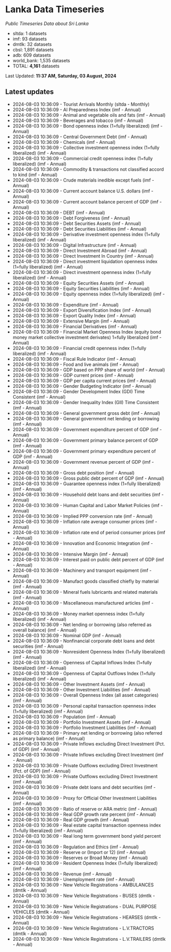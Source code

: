 # Lanka Data Timeseries
*Public Timeseries Data about Sri Lanka*

* sltda: 1 datasets
* imf: 93 datasets
* dmtlk: 32 datasets
* cbsl: 1,891 datasets
* adb: 609 datasets
* world_bank: 1,535 datasets
* TOTAL: **4,161** datasets

Last Updated: **11:37 AM, Saturday, 03 August, 2024**

## Latest updates

* 2024-08-03 10:36:09 - Tourist Arrivals Monthly (sltda - Monthly)
* 2024-08-03 10:36:09 - AI Preparedness Index (imf - Annual)
* 2024-08-03 10:36:09 - Animal and vegetable oils and fats (imf - Annual)
* 2024-08-03 10:36:09 - Beverages and tobacco (imf - Annual)
* 2024-08-03 10:36:09 - Bond openness index (1=fully liberalized) (imf - Annual)
* 2024-08-03 10:36:09 - Central Government Debt (imf - Annual)
* 2024-08-03 10:36:09 - Chemicals (imf - Annual)
* 2024-08-03 10:36:09 - Collective investment openness index (1=fully liberalized) (imf - Annual)
* 2024-08-03 10:36:09 - Commercial credit openness index (1=fully liberalized) (imf - Annual)
* 2024-08-03 10:36:09 - Commodity & transactions not classified accord to kind (imf - Annual)
* 2024-08-03 10:36:09 - Crude materials inedible except fuels (imf - Annual)
* 2024-08-03 10:36:09 - Current account balance U.S. dollars (imf - Annual)
* 2024-08-03 10:36:09 - Current account balance percent of GDP (imf - Annual)
* 2024-08-03 10:36:09 - DEBT (imf - Annual)
* 2024-08-03 10:36:09 - Debt Forgiveness (imf - Annual)
* 2024-08-03 10:36:09 - Debt Securities Assets (imf - Annual)
* 2024-08-03 10:36:09 - Debt Securities Liabilities (imf - Annual)
* 2024-08-03 10:36:09 - Derivative investment openness index (1=fully liberalized) (imf - Annual)
* 2024-08-03 10:36:09 - Digital Infrastructure (imf - Annual)
* 2024-08-03 10:36:09 - Direct Investment Abroad (imf - Annual)
* 2024-08-03 10:36:09 - Direct Investment In Country (imf - Annual)
* 2024-08-03 10:36:09 - Direct investment liquidation openness index (1=fully liberalized) (imf - Annual)
* 2024-08-03 10:36:09 - Direct investment openness index (1=fully liberalized) (imf - Annual)
* 2024-08-03 10:36:09 - Equity Securities Assets (imf - Annual)
* 2024-08-03 10:36:09 - Equity Securities Liabilities (imf - Annual)
* 2024-08-03 10:36:09 - Equity openness index (1=fully liberalized) (imf - Annual)
* 2024-08-03 10:36:09 - Expenditure (imf - Annual)
* 2024-08-03 10:36:09 - Export Diversification Index (imf - Annual)
* 2024-08-03 10:36:09 - Export Quality Index (imf - Annual)
* 2024-08-03 10:36:09 - Extensive Margin (imf - Annual)
* 2024-08-03 10:36:09 - Financial Derivatives (imf - Annual)
* 2024-08-03 10:36:09 - Financial Market Openness Index (equity bond money market collective investment derivates) 1=fully liberalized (imf - Annual)
* 2024-08-03 10:36:09 - Financial credit openness index (1=fully liberalized) (imf - Annual)
* 2024-08-03 10:36:09 - Fiscal Rule Indicator (imf - Annual)
* 2024-08-03 10:36:09 - Food and live animals (imf - Annual)
* 2024-08-03 10:36:09 - GDP based on PPP share of world (imf - Annual)
* 2024-08-03 10:36:09 - GDP current prices (imf - Annual)
* 2024-08-03 10:36:09 - GDP per capita current prices (imf - Annual)
* 2024-08-03 10:36:09 - Gender Budgeting Indicator (imf - Annual)
* 2024-08-03 10:36:09 - Gender Development Index (GDI) Time Consistent (imf - Annual)
* 2024-08-03 10:36:09 - Gender Inequality Index (GII) Time Consistent (imf - Annual)
* 2024-08-03 10:36:09 - General government gross debt (imf - Annual)
* 2024-08-03 10:36:09 - General government net lending or borrowing (imf - Annual)
* 2024-08-03 10:36:09 - Government expenditure percent of GDP (imf - Annual)
* 2024-08-03 10:36:09 - Government primary balance percent of GDP (imf - Annual)
* 2024-08-03 10:36:09 - Government primary expenditure percent of GDP (imf - Annual)
* 2024-08-03 10:36:09 - Government revenue percent of GDP (imf - Annual)
* 2024-08-03 10:36:09 - Gross debt position (imf - Annual)
* 2024-08-03 10:36:09 - Gross public debt percent of GDP (imf - Annual)
* 2024-08-03 10:36:09 - Guarantee openness index (1=fully liberalized) (imf - Annual)
* 2024-08-03 10:36:09 - Household debt loans and debt securities (imf - Annual)
* 2024-08-03 10:36:09 - Human Capital and Labor Market Policies (imf - Annual)
* 2024-08-03 10:36:09 - Implied PPP conversion rate (imf - Annual)
* 2024-08-03 10:36:09 - Inflation rate average consumer prices (imf - Annual)
* 2024-08-03 10:36:09 - Inflation rate end of period consumer prices (imf - Annual)
* 2024-08-03 10:36:09 - Innovation and Economic Integration (imf - Annual)
* 2024-08-03 10:36:09 - Intensive Margin (imf - Annual)
* 2024-08-03 10:36:09 - Interest paid on public debt percent of GDP (imf - Annual)
* 2024-08-03 10:36:09 - Machinery and transport equipment (imf - Annual)
* 2024-08-03 10:36:09 - Manufact goods classified chiefly by material (imf - Annual)
* 2024-08-03 10:36:09 - Mineral fuels lubricants and related materials (imf - Annual)
* 2024-08-03 10:36:09 - Miscellaneous manufactured articles (imf - Annual)
* 2024-08-03 10:36:09 - Money market openness index (1=fully liberalized) (imf - Annual)
* 2024-08-03 10:36:09 - Net lending or borrowing (also referred as overall balance) (imf - Annual)
* 2024-08-03 10:36:09 - Nominal GDP (imf - Annual)
* 2024-08-03 10:36:09 - Nonfinancial corporate debt loans and debt securities (imf - Annual)
* 2024-08-03 10:36:09 - Nonresident Openness Index (1=fully liberalized) (imf - Annual)
* 2024-08-03 10:36:09 - Openness of Capital Inflows Index (1=fully liberalized) (imf - Annual)
* 2024-08-03 10:36:09 - Openness of Capital Outflows Index (1=fully liberalized) (imf - Annual)
* 2024-08-03 10:36:09 - Other Investment Assets (imf - Annual)
* 2024-08-03 10:36:09 - Other Investment Liabilities (imf - Annual)
* 2024-08-03 10:36:09 - Overall Openness Index (all asset categories) (imf - Annual)
* 2024-08-03 10:36:09 - Personal capital transaction openness index (1=fully liberalized) (imf - Annual)
* 2024-08-03 10:36:09 - Population (imf - Annual)
* 2024-08-03 10:36:09 - Portfolio Investment Assets (imf - Annual)
* 2024-08-03 10:36:09 - Portfolio Investment Liabilities (imf - Annual)
* 2024-08-03 10:36:09 - Primary net lending or borrowing (also referred as primary balance) (imf - Annual)
* 2024-08-03 10:36:09 - Private Inflows excluding Direct Investment (Pct. of GDP) (imf - Annual)
* 2024-08-03 10:36:09 - Private Inflows excluding Direct Investment (imf - Annual)
* 2024-08-03 10:36:09 - Private Outflows excluding Direct Investment (Pct. of GDP) (imf - Annual)
* 2024-08-03 10:36:09 - Private Outflows excluding Direct Investment (imf - Annual)
* 2024-08-03 10:36:09 - Private debt loans and debt securities (imf - Annual)
* 2024-08-03 10:36:09 - Proxy for Official Other Investment Liabilities (imf - Annual)
* 2024-08-03 10:36:09 - Ratio of reserve or ARA metric (imf - Annual)
* 2024-08-03 10:36:09 - Real GDP growth rate percent (imf - Annual)
* 2024-08-03 10:36:09 - Real GDP growth (imf - Annual)
* 2024-08-03 10:36:09 - Real estate capital transaction openness index (1=fully liberalized) (imf - Annual)
* 2024-08-03 10:36:09 - Real long term government bond yield percent (imf - Annual)
* 2024-08-03 10:36:09 - Regulation and Ethics (imf - Annual)
* 2024-08-03 10:36:09 - Reserve or (Import or 12) (imf - Annual)
* 2024-08-03 10:36:09 - Reserves or Broad Money (imf - Annual)
* 2024-08-03 10:36:09 - Resident Openness Index (1=fully liberalized) (imf - Annual)
* 2024-08-03 10:36:09 - Revenue (imf - Annual)
* 2024-08-03 10:36:09 - Unemployment rate (imf - Annual)
* 2024-08-03 10:36:09 - New Vehicle Registrations - AMBULANCES (dmtlk - Annual)
* 2024-08-03 10:36:09 - New Vehicle Registrations - BUSES (dmtlk - Annual)
* 2024-08-03 10:36:09 - New Vehicle Registrations - DUAL PURPOSE VEHICLES (dmtlk - Annual)
* 2024-08-03 10:36:09 - New Vehicle Registrations - HEARSES (dmtlk - Annual)
* 2024-08-03 10:36:09 - New Vehicle Registrations - L.V.TRACTORS (dmtlk - Annual)
* 2024-08-03 10:36:09 - New Vehicle Registrations - L.V.TRAILERS (dmtlk - Annual)